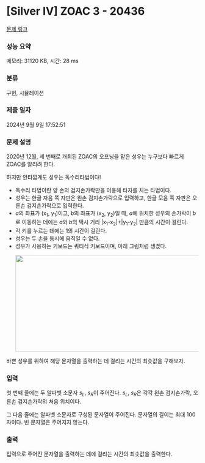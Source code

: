 # [Silver IV] ZOAC 3 - 20436 

[문제 링크](https://www.acmicpc.net/problem/20436) 

### 성능 요약

메모리: 31120 KB, 시간: 28 ms

### 분류

구현, 시뮬레이션

### 제출 일자

2024년 9월 9일 17:52:51

### 문제 설명

<p>2020년 12월, 세 번째로 개최된 ZOAC의 오프닝을 맡은 성우는 누구보다 빠르게 ZOAC를 알리려 한다.</p>

<p>하지만 안타깝게도 성우는 독수리타법이다!</p>

<ul>
	<li>독수리 타법이란 양 손의 검지손가락만을 이용해 타자를 치는 타법이다.</li>
	<li>성우는 한글 자음 쪽 자판은 왼손 검지손가락으로 입력하고, 한글 모음 쪽 자판은 오른손 검지손가락으로 입력한다.</li>
	<li><em>a</em>의 좌표가 (x<sub>1</sub>, y<sub>1</sub>)이고, <em>b</em>의 좌표가 (x<sub>2</sub>, y<sub>2</sub>)일 때, <em>a</em>에 위치한 성우의 손가락이 <em>b</em>로 이동하는 데에는 <em>a</em>와 <em>b</em>의 택시 거리 |x<sub>1</sub>-x<sub>2</sub>|+|y<sub>1</sub>-y<sub>2</sub>| 만큼의 시간이 걸린다.</li>
	<li>각 키를 누르는 데에는 1의 시간이 걸린다.</li>
	<li>성우는 두 손을 동시에 움직일 수 없다.</li>
	<li>성우가 사용하는 키보드는 쿼티식 키보드이며, 아래 그림처럼 생겼다.
	<p><img alt="" src="https://upload.acmicpc.net/408ea292-3a7e-4b25-b5ec-d6a85f82a6ce/-/preview/" style="height: 252px; width: 800px;"></p>
	</li>
</ul>

<p>바쁜 성우를 위하여 해당 문자열을 출력하는 데 걸리는 시간의 최솟값을 구해보자.</p>

### 입력 

 <p>첫 번째 줄에는 두 알파벳 소문자 <em>s<sub>L</sub></em>, <em>s<sub>R</sub></em>이 주어진다. <em>s<sub>L</sub></em>, <em>s<sub>R</sub></em>은 각각 왼손 검지손가락, 오른손 검지손가락의 처음 위치이다.</p>

<p>그 다음 줄에는 알파벳 소문자로 구성된 문자열이 주어진다. 문자열의 길이는 최대 100자이다. 빈 문자열은 주어지지 않는다.</p>

### 출력 

 <p>입력으로 주어진 문자열을 출력하는 데에 걸리는 시간의 최솟값을 출력한다.</p>

